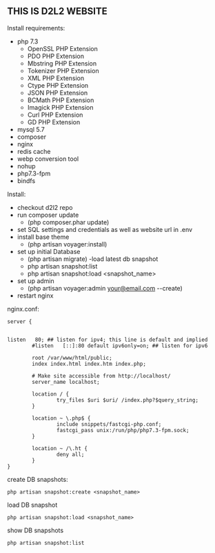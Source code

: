 THIS IS D2L2 WEBSITE
------------------------
Install requirements:
 - php 7.3
   - OpenSSL PHP Extension
   - PDO PHP Extension
   - Mbstring PHP Extension
   - Tokenizer PHP Extension
   - XML PHP Extension
   - Ctype PHP Extension
   - JSON PHP Extension
   - BCMath PHP Extension
   - Imagick PHP Extension
   - Curl PHP Extension
   - GD PHP Extension
 - mysql 5.7
 - composer
 - nginx
 - redis cache
 - webp conversion tool
 - nohup
 - php7.3-fpm 
 - bindfs
 
 
 Install:
 
  - checkout d2l2 repo
  - run composer update
    - (php composer.phar update)
  - set SQL settings and credentials as well as website url in .env
  - install base theme
    - (php artisan voyager:install)
  - set up initial Database
    - (php artisan migrate)
  -load latest db snapshot
    - php artisan snapshot:list
    - php artisan snapshot:load <snapshot_name>  
  - set up admin
    - (php artisan voyager:admin your@email.com --create)
  - restart nginx
  
  
  
  
nginx.conf:
```
server {


listen   80; ## listen for ipv4; this line is default and implied
        #listen   [::]:80 default ipv6only=on; ## listen for ipv6

        root /var/www/html/public;
        index index.html index.htm index.php;

        # Make site accessible from http://localhost/
        server_name localhost;

        location / {
                try_files $uri $uri/ /index.php?$query_string;
        }

        location ~ \.php$ {
                include snippets/fastcgi-php.conf;
                fastcgi_pass unix:/run/php/php7.3-fpm.sock;
        }

        location ~ /\.ht {
                deny all;
        }
}
```


create DB snapshots:
```
php artisan snapshot:create <snapshot_name>
```

load DB snapshot

```
php artisan snapshot:load <snapshot_name>
```


show DB snapshots

```
php artisan snapshot:list
```